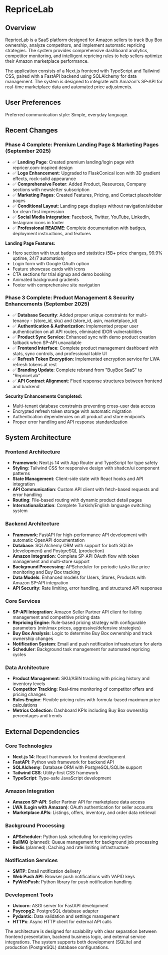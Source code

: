 # RepriceLab

## Overview

RepriceLab is a SaaS platform designed for Amazon sellers to track Buy Box ownership, analyze competitors, and implement automatic repricing strategies. The system provides comprehensive dashboard analytics, competitor monitoring, and intelligent repricing rules to help sellers optimize their Amazon marketplace performance.

The application consists of a Next.js frontend with TypeScript and Tailwind CSS, paired with a FastAPI backend using SQLAlchemy for data management. The system is designed to integrate with Amazon's SP-API for real-time marketplace data and automated price adjustments.

## User Preferences

Preferred communication style: Simple, everyday language.

## Recent Changes

### Phase 4 Complete: Premium Landing Page & Marketing Pages (September 2025)
- ✅ **Landing Page**: Created premium landing/login page with repricer.com-inspired design
- ✅ **Logo Enhancement**: Upgraded to FlaskConical icon with 3D gradient effects, rock-solid appearance
- ✅ **Comprehensive Footer**: Added Product, Resources, Company sections with newsletter subscription
- ✅ **Marketing Pages**: Created Features, Pricing, and Contact placeholder pages
- ✅ **Conditional Layout**: Landing page displays without navigation/sidebar for clean first impression
- ✅ **Social Media Integration**: Facebook, Twitter, YouTube, LinkedIn, Instagram icons in footer
- ✅ **Professional README**: Complete documentation with badges, deployment instructions, and features

**Landing Page Features:**
- Hero section with trust badges and statistics (5B+ price changes, 99.9% uptime, 24/7 automation)
- Login form with Google OAuth option
- Feature showcase cards with icons
- CTA sections for trial signup and demo booking
- Animated background gradients
- Footer with comprehensive site navigation

### Phase 3 Complete: Product Management & Security Enhancements (September 2025)
- ✅ **Database Security**: Added proper unique constraints for multi-tenancy - (store_id, sku) and (store_id, asin, marketplace_id)
- ✅ **Authentication & Authorization**: Implemented proper user authentication on all API routes, eliminated IDOR vulnerabilities
- ✅ **Product Sync Service**: Enhanced sync with demo product creation fallback when SP-API unavailable
- ✅ **Frontend Interface**: Complete product management dashboard with stats, sync controls, and professional table UI
- ✅ **Refresh Token Encryption**: Implemented encryption service for LWA refresh tokens at rest
- ✅ **Branding Update**: Complete rebrand from "BuyBox SaaS" to "RepriceLab"
- ✅ **API Contract Alignment**: Fixed response structures between frontend and backend

**Security Enhancements Completed:**
- Multi-tenant database constraints preventing cross-user data access
- Encrypted refresh token storage with automatic migration
- Authentication dependencies on all product and store endpoints  
- Proper error handling and API response standardization

## System Architecture

### Frontend Architecture
- **Framework**: Next.js 14 with App Router and TypeScript for type safety
- **Styling**: Tailwind CSS for responsive design with shadcn/ui component patterns
- **State Management**: Client-side state with React hooks and API integration
- **API Communication**: Custom API client with fetch-based requests and error handling
- **Routing**: File-based routing with dynamic product detail pages
- **Internationalization**: Complete Turkish/English language switching system

### Backend Architecture
- **Framework**: FastAPI for high-performance API development with automatic OpenAPI documentation
- **Database**: SQLAlchemy ORM with support for both SQLite (development) and PostgreSQL (production)
- **Amazon Integration**: Complete SP-API OAuth flow with token management and multi-store support
- **Background Processing**: APScheduler for periodic tasks like price monitoring and Buy Box tracking
- **Data Models**: Enhanced models for Users, Stores, Products with Amazon SP-API integration
- **API Security**: Rate limiting, error handling, and structured API responses

### Core Services
- **SP-API Integration**: Amazon Seller Partner API client for listing management and competitive pricing data
- **Repricing Engine**: Rule-based pricing strategy with configurable parameters (min/max prices, aggressive/defensive strategies)
- **Buy Box Analysis**: Logic to determine Buy Box ownership and track ownership changes
- **Notification System**: Email and push notification infrastructure for alerts
- **Scheduler**: Background task management for automated repricing cycles

### Data Architecture
- **Product Management**: SKU/ASIN tracking with pricing history and inventory levels
- **Competitor Tracking**: Real-time monitoring of competitor offers and pricing changes
- **Rules Engine**: Flexible pricing rules with formula-based maximum price calculations
- **Metrics Collection**: Dashboard KPIs including Buy Box ownership percentages and trends

## External Dependencies

### Core Technologies
- **Next.js 14**: React framework for frontend development
- **FastAPI**: Python web framework for backend API
- **SQLAlchemy**: Database ORM with PostgreSQL/SQLite support
- **Tailwind CSS**: Utility-first CSS framework
- **TypeScript**: Type-safe JavaScript development

### Amazon Integration
- **Amazon SP-API**: Seller Partner API for marketplace data access
- **LWA (Login with Amazon)**: OAuth authentication for seller accounts
- **Marketplace APIs**: Listings, offers, inventory, and order data retrieval

### Background Processing
- **APScheduler**: Python task scheduling for repricing cycles
- **BullMQ** (planned): Queue management for background job processing
- **Redis** (planned): Caching and rate limiting infrastructure

### Notification Services
- **SMTP**: Email notification delivery
- **Web Push API**: Browser push notifications with VAPID keys
- **PyWebPush**: Python library for push notification handling

### Development Tools
- **Uvicorn**: ASGI server for FastAPI development
- **Psycopg2**: PostgreSQL database adapter
- **Pydantic**: Data validation and settings management
- **HTTPx**: Async HTTP client for external API calls

The architecture is designed for scalability with clear separation between frontend presentation, backend business logic, and external service integrations. The system supports both development (SQLite) and production (PostgreSQL) database configurations.